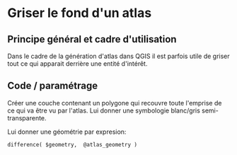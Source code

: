 # Griser le fond d'un atlas

## Principe général et cadre d'utilisation

Dans le cadre de la génération d'atlas dans QGIS il est parfois utile de griser tout ce qui apparait derrière une entité d'intérêt.


<!--
## Exemples
Dans le cadre d'un projet de validation des observations, on ne souhaite visualiser qu'une partie des observations pour pouvoir les valider. 
Les observations validées doivent alors être remplacées par d'autres observations à valider. 

Dans ce cas, on peut mettre en place 
- une table "validation_observation", contenant toutes les observations à valider
- une vue "taxon_a_valider" où ne sont affichés que quelques taxons pour ne pas surcharger visuellement la carte
 
La table validation_observation est filtrée selon les taxons présents dans la vue "taxon_a_valider".

La vue taxons à valider peut être définie comme les 3 premiers taxons 
--> 

## Code / paramétrage

Créer une couche contenant un polygone qui recouvre toute l'emprise de ce qui va être vu par l'atlas. Lui donner une symbologie blanc/gris semi-transparente.

Lui donner une géométrie par expresion:

```
difference( $geometry,  @atlas_geometry )
```

